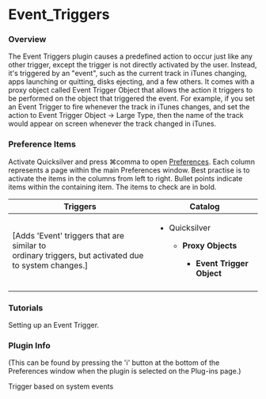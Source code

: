 # Event\_Triggers

### Overview

The Event Triggers plugin causes a predefined action to occur just like any other trigger, except the trigger is not directly activated by the user. Instead, it's triggered by an "event", such as the current track in iTunes changing, apps launching or quitting, disks ejecting, and a few others. It comes with a proxy object called Event Trigger Object that allows the action it triggers to be performed on the object that triggered the event. For example, if you set an Event Trigger to fire whenever the track in iTunes changes, and set the action to Event Trigger Object -> Large Type, then the name of the track would appear on screen whenever the track changed in iTunes.

### Preference Items

Activate Quicksilver and press ⌘comma to open [Preferences](https://docs.qsapp.com/documentation/preferences). Each column represents a page within the main Preferences window. Best practise is to activate the items in the columns from left to right. Bullet points indicate items within the containing item. The items to check are in bold.

| Triggers                                                                                                      | Catalog                                                                                                                                            |
| ------------------------------------------------------------------------------------------------------------- | -------------------------------------------------------------------------------------------------------------------------------------------------- |
| <p>[Adds 'Event' triggers that are similar to<br>ordinary triggers, but activated due to system changes.]</p> | <ul><li><p>Quicksilver</p><ul><li><p><strong>Proxy Objects</strong></p><ul><li><strong>Event Trigger Object</strong></li></ul></li></ul></li></ul> |
|                                                                                                               |                                                                                                                                                    |

### Tutorials

Setting up an Event Trigger.

### Plugin Info

(This can be found by pressing the 'i' button at the bottom of the Preferences window when the plugin is selected on the Plug-ins page.)

Trigger based on system events
